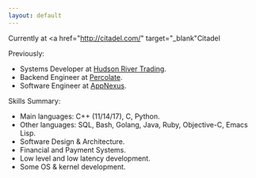 ```yaml
---
layout: default
---
```


Currently at <a href="http://citadel.com/" target="_blank"Citadel</a>

Previously:
- Systems Developer at <a href="http://hudson-trading.com/" target="_blank">Hudson River Trading</a>.
- Backend Engineer at <a href="http://percolate.com/" target="_blank">Percolate</a>.
- Software Engineer at <a href="http://appnexus.com/" target="_blank">AppNexus</a>.

Skills Summary:
- Main languages: C++ (11/14/17), C, Python.
- Other languages: SQL, Bash, Golang, Java, Ruby, Objective-C, Emacs Lisp.
- Software Design & Architecture.
- Financial and Payment Systems.
- Low level and low latency development.
- Some OS & kernel development.
